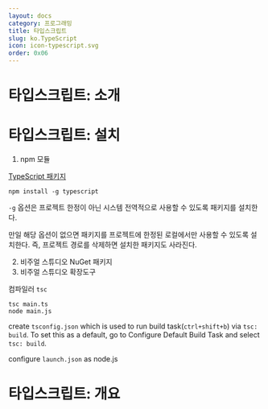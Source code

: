 ```yaml
---
layout: docs
category: 프로그래밍
title: 타입스크립트
slug: ko.TypeScript
icon: icon-typescript.svg
order: 0x06
---
```

# 타입스크립트: 소개

# 타입스크립트: 설치
1. npm 모듈

[TypeScript 패키지](https://www.npmjs.com/package/typescript)

```
npm install -g typescript
```

`-g` 옵션은 프로젝트 한정이 아닌 시스템 전역적으로 사용할 수 있도록 패키지를 설치한다.

만일 해당 옵션이 없으면 패키지를 프로젝트에 한정된 로컬에서만 사용할 수 있도록 설치한다. 즉, 프로젝트 경로를 삭제하면 설치한 패키지도 사라진다.

2. 비주얼 스튜디오 NuGet 패키지
3. 비주얼 스튜디오 확장도구

컴파일러 `tsc`

```
tsc main.ts
node main.js
```

create `tsconfig.json` which is used to run build task(`ctrl+shift+b`) via `tsc: build`. To set this as a default, go to Configure Default Build Task and select `tsc: build`.

configure `launch.json` as node.js

# 타입스크립트: 개요

